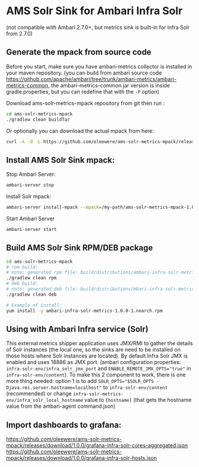 # AMS Solr Sink for Ambari Infra Solr
(not compatible with Ambari 2.7.0+, but metrics sink is built-in for Infra Solr from 2.7.0)
## Generate the mpack from source code
Before you start, make sure you have ambari-metrics collector is installed in your maven repository. (you can build from ambari source code https://github.com/apache/ambari/tree/trunk/ambari-metrics/ambari-metrics-common, the ambari-metrics-common jar version is inside gradle.properties, but you can redefine that with the `-P` option)

Download ams-solr-metrics-mpack repository from git then run :
```bash
cd ams-solr-metrics-mpack
./gradlew clean buildTar
```
Or optionally you can download the actual mpack from here:
```bash
curl -k -O -L https://github.com/oleewere/ams-solr-metrics-mpack/releases/download/1.0.0/ams-solr-metrics-mpack-1.0.0.tar.gz
```

## Install AMS Solr Sink mpack:

Stop Ambari Server:
```bash
ambari-server stop
```

Install Solr mpack:
```bash
ambari-server install-mpack --mpack=/my-path/ams-solr-metrics-mpack-1.0.0.tar.gz --verbose
```

Start Ambari Server
```bash
ambari-server start
```

## Build AMS Solr Sink RPM/DEB package
```bash
cd ams-solr-metrics-mpack
# rpm build:
# note: generated rpm file: build/distributions/ambari-infra-solr-metrics*.rpm,
./gradlew clean rpm
# deb build:
# note: generated deb file: build/distributions/mbari-infra-solr-metrics*.deb,
./gradlew clean deb

# Example of install:
yum install -y ambari-infra-solr-metrics-1.0.0-1.noarch.rpm
```


## Using with Ambari Infra service (Solr)

This external metrics shipper application uses JMX/RMI to gather the details of Solr instances (the local one, so the sinks are need to be installed on those hosts where Solr instances are located). 
By default Infra Solr JMX is enabled and uses 18886 as JMX port. (ambari configuration properties: `infra-solr-env/infra_solr_jmx_port` and `ENABLE_REMOTE_JMX_OPTS="true"` in `infra-solr-env/content`). To make this 2 component to work, there is one more thing needed: option 1 is to add `SOLR_OPTS="$SOLR_OPTS -Djava.rmi.server.hostname=localhost"` to `infra-solr-env/content` (recommended) or change `infra-solr-metrics-env/infra_solr_local_hostname` value to `{hostname}` (that gets the hostname value from the ambari-agent command.json)

## Import dashboards to grafana:

https://github.com/oleewere/ams-solr-metrics-mpack/releases/download/1.0.0/grafana-infra-solr-cores-aggregated.json
https://github.com/oleewere/ams-solr-metrics-mpack/releases/download/1.0.0/grafana-infra-solr-hosts.json




